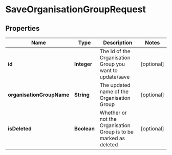 

# SaveOrganisationGroupRequest

## Properties

Name | Type | Description | Notes
------------ | ------------- | ------------- | -------------
**id** | **Integer** | The Id of the Organisation Group you want to update/save |  [optional]
**organisationGroupName** | **String** | The updated name of the Organisation Group |  [optional]
**isDeleted** | **Boolean** | Whether or not the Organisation Group is to be marked as deleted |  [optional]




